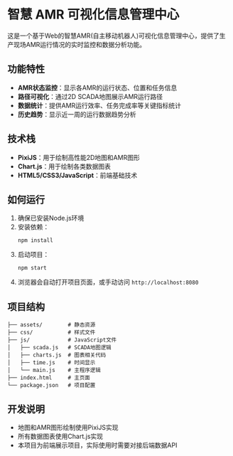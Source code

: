 # 智慧 AMR 可视化信息管理中心

这是一个基于Web的智慧AMR(自主移动机器人)可视化信息管理中心，提供了生产现场AMR运行情况的实时监控和数据分析功能。

## 功能特性

- **AMR状态监控**：显示各AMR的运行状态、位置和任务信息
- **路径可视化**：通过2D SCADA地图展示AMR运行路径
- **数据统计**：提供AMR运行效率、任务完成率等关键指标统计
- **历史趋势**：显示近一周的运行数据趋势分析

## 技术栈

- **PixiJS**：用于绘制高性能2D地图和AMR图形
- **Chart.js**：用于绘制各类数据图表
- **HTML5/CSS3/JavaScript**：前端基础技术

## 如何运行

1. 确保已安装Node.js环境
2. 安装依赖：
   ```
   npm install
   ```
3. 启动项目：
   ```
   npm start
   ```
4. 浏览器会自动打开项目页面，或手动访问 `http://localhost:8080`

## 项目结构

```
├── assets/        # 静态资源
├── css/           # 样式文件
├── js/            # JavaScript文件
│   ├── scada.js   # SCADA地图逻辑
│   ├── charts.js  # 图表相关代码
│   ├── time.js    # 时间显示
│   └── main.js    # 主程序逻辑
├── index.html     # 主页面
└── package.json   # 项目配置
```

## 开发说明

- 地图和AMR图形绘制使用PixiJS实现
- 所有数据图表使用Chart.js实现
- 本项目为前端展示项目，实际使用时需要对接后端数据API
